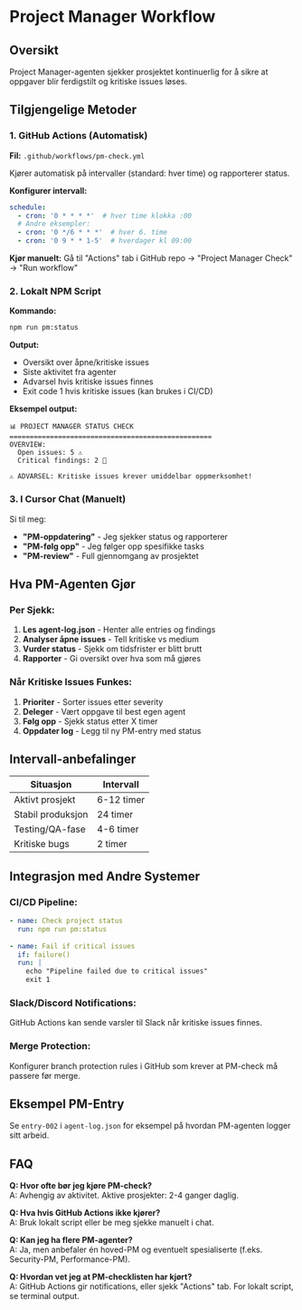 # Project Manager Workflow

## Oversikt

Project Manager-agenten sjekker prosjektet kontinuerlig for å sikre at oppgaver blir ferdigstilt og kritiske issues løses.

## Tilgjengelige Metoder

### 1. GitHub Actions (Automatisk)

**Fil:** `.github/workflows/pm-check.yml`

Kjører automatisk på intervaller (standard: hver time) og rapporterer status.

**Konfigurer intervall:**
```yaml
schedule:
  - cron: '0 * * * *'  # hver time klokka :00
  # Andre eksempler:
  - cron: '0 */6 * * *'  # hver 6. time
  - cron: '0 9 * * 1-5'  # hverdager kl 09:00
```

**Kjør manuelt:**
Gå til "Actions" tab i GitHub repo → "Project Manager Check" → "Run workflow"

### 2. Lokalt NPM Script

**Kommando:**
```bash
npm run pm:status
```

**Output:**
- Oversikt over åpne/kritiske issues
- Siste aktivitet fra agenter
- Advarsel hvis kritiske issues finnes
- Exit code 1 hvis kritiske issues (kan brukes i CI/CD)

**Eksempel output:**
```
📊 PROJECT MANAGER STATUS CHECK
==================================================
OVERVIEW:
  Open issues: 5 ⚠️
  Critical findings: 2 🔴
  
⚠️ ADVARSEL: Kritiske issues krever umiddelbar oppmerksomhet!
```

### 3. I Cursor Chat (Manuelt)

Si til meg:
- **"PM-oppdatering"** - Jeg sjekker status og rapporterer
- **"PM-følg opp"** - Jeg følger opp spesifikke tasks
- **"PM-review"** - Full gjennomgang av prosjektet

## Hva PM-Agenten Gjør

### Per Sjekk:
1. **Les agent-log.json** - Henter alle entries og findings
2. **Analyser åpne issues** - Tell kritiske vs medium
3. **Vurder status** - Sjekk om tidsfrister er blitt brutt
4. **Rapporter** - Gi oversikt over hva som må gjøres

### Når Kritiske Issues Funkes:
1. **Prioriter** - Sorter issues etter severity
2. **Deleger** - Vært oppgave til best egen agent
3. **Følg opp** - Sjekk status etter X timer
4. **Oppdater log** - Legg til ny PM-entry med status

## Intervall-anbefalinger

| Situasjon | Intervall |
|-----------|-----------|
| Aktivt prosjekt | 6-12 timer |
| Stabil produksjon | 24 timer |
| Testing/QA-fase | 4-6 timer |
| Kritiske bugs | 2 timer |

## Integrasjon med Andre Systemer

### CI/CD Pipeline:
```yaml
- name: Check project status
  run: npm run pm:status
  
- name: Fail if critical issues
  if: failure()
  run: |
    echo "Pipeline failed due to critical issues"
    exit 1
```

### Slack/Discord Notifications:
GitHub Actions kan sende varsler til Slack når kritiske issues finnes.

### Merge Protection:
Konfigurer branch protection rules i GitHub som krever at PM-check må passere før merge.

## Eksempel PM-Entry

Se `entry-002` i `agent-log.json` for eksempel på hvordan PM-agenten logger sitt arbeid.

## FAQ

**Q: Hvor ofte bør jeg kjøre PM-check?**  
A: Avhengig av aktivitet. Aktive prosjekter: 2-4 ganger daglig.

**Q: Hva hvis GitHub Actions ikke kjører?**  
A: Bruk lokalt script eller be meg sjekke manuelt i chat.

**Q: Kan jeg ha flere PM-agenter?**  
A: Ja, men anbefaler én hoved-PM og eventuelt spesialiserte (f.eks. Security-PM, Performance-PM).

**Q: Hvordan vet jeg at PM-checklisten har kjørt?**  
A: GitHub Actions gir notifications, eller sjekk "Actions" tab. For lokalt script, se terminal output.

